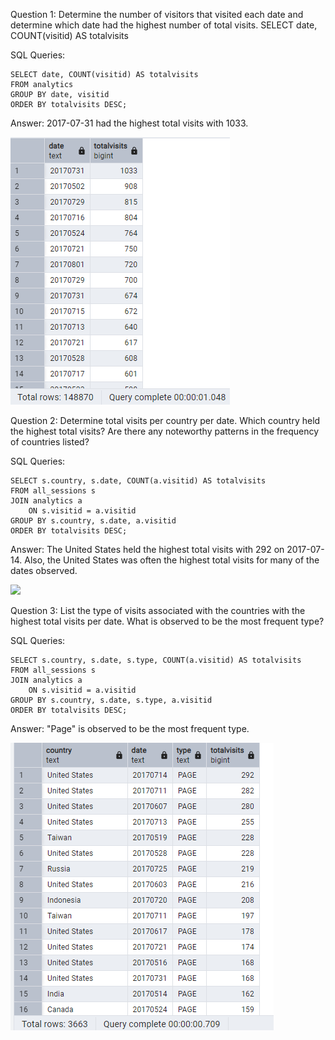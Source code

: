 Question 1: Determine the number of visitors that visited each date and determine which date had the highest number of total visits.
SELECT date, COUNT(visitid) AS totalvisits

SQL Queries: 

```
SELECT date, COUNT(visitid) AS totalvisits
FROM analytics
GROUP BY date, visitid
ORDER BY totalvisits DESC;
```

Answer: 
2017-07-31 had the highest total visits with 1033. 

![alt text](<Start Data - Q1.png>)


Question 2: Determine total visits per country per date. Which country held the highest total visits? Are there any noteworthy patterns in the frequency of countries listed?

SQL Queries:

```
SELECT s.country, s.date, COUNT(a.visitid) AS totalvisits
FROM all_sessions s
JOIN analytics a
    ON s.visitid = a.visitid
GROUP BY s.country, s.date, a.visitid
ORDER BY totalvisits DESC;
```

Answer: The United States held the highest total visits with 292 on 2017-07-14. Also, the United States was often the highest total visits for many of the dates observed.

![
](<Start Data - Q2.png>)

Question 3: List the type of visits associated with the countries with the highest total visits per date. What is observed to be the most frequent type? 

SQL Queries:

```
SELECT s.country, s.date, s.type, COUNT(a.visitid) AS totalvisits
FROM all_sessions s
JOIN analytics a
    ON s.visitid = a.visitid
GROUP BY s.country, s.date, s.type, a.visitid
ORDER BY totalvisits DESC;
```

Answer: "Page" is observed to be the most frequent type. 

![alt text](<Start Data - Q3.png>)


